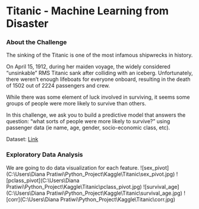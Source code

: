 # Titanic - Machine Learning from Disaster

### About the Challenge

The sinking of the Titanic is one of the most infamous shipwrecks in history.

On April 15, 1912, during her maiden voyage, the widely considered “unsinkable” RMS Titanic sank after colliding with an iceberg. Unfortunately, there weren’t enough lifeboats for everyone onboard, resulting in the death of 1502 out of 2224 passengers and crew.

While there was some element of luck involved in surviving, it seems some groups of people were more likely to survive than others.

In this challenge, we ask you to build a predictive model that answers the question: “what sorts of people were more likely to survive?” using passenger data (ie name, age, gender, socio-economic class, etc).

Dataset: [Link](https://www.kaggle.com/competitions/titanic/data)

### Exploratory Data Analysis

We are going to do data visualization for each feature.
![sex_pivot](C:\Users\Diana Pratiwi\Python_Project\Kaggle\Titanic\sex_pivot.jpg)
![pclass_pivot](C:\Users\Diana Pratiwi\Python_Project\Kaggle\Titanic\pclass_pivot.jpg)
![survival_age](C:\Users\Diana Pratiwi\Python_Project\Kaggle\Titanic\survival_age.jpg)
![corr](C:\Users\Diana Pratiwi\Python_Project\Kaggle\Titanic\corr.jpg)




